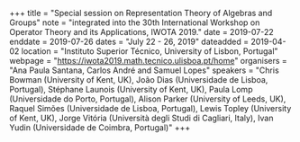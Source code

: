 +++
title = "Special session on Representation Theory of Algebras and Groups"
note = "integrated into the 30th International Workshop on Operator Theory and its Applications, IWOTA 2019."
date = 2019-07-22
enddate = 2019-07-26
dates = "July 22 - 26, 2019"
dateadded = 2019-04-02
location = "Instituto Superior Técnico, University of Lisbon, Portugal"
webpage = "https://iwota2019.math.tecnico.ulisboa.pt/home"
organisers = "Ana Paula Santana, Carlos André and Samuel Lopes"
speakers = "Chris Bowman (University of Kent, UK), João Dias (Universidade de Lisboa, Portugal), Stéphane Launois (University of Kent, UK), Paula Lomp (Universidade do Porto, Portugal), Alison Parker (University of Leeds, UK), Raquel Simões (Universidade de Lisboa, Portugal), Lewis Topley (University of Kent, UK), Jorge Vitória (Università degli Studi di Cagliari, Italy), Ivan Yudin (Universidade de Coimbra, Portugal)"
+++
